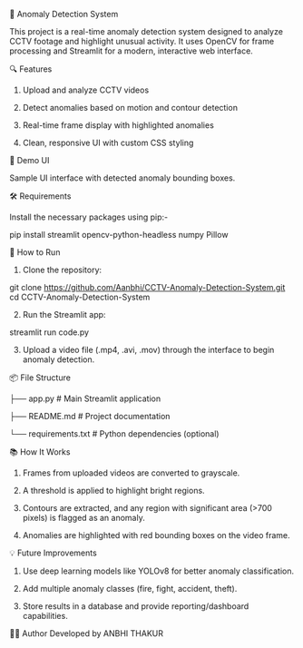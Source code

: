 🚨 Anomaly Detection System 

This project is a real-time anomaly detection system designed to analyze CCTV footage and highlight unusual activity. It uses OpenCV for frame processing and Streamlit for a modern, interactive web interface.


🔍 Features

1. Upload and analyze CCTV videos

2. Detect anomalies based on motion and contour detection

3. Real-time frame display with highlighted anomalies

4. Clean, responsive UI with custom CSS styling


📸 Demo UI

Sample UI interface with detected anomaly bounding boxes.


🛠️ Requirements

Install the necessary packages using pip:-

pip install streamlit opencv-python-headless numpy Pillow


🚀 How to Run

1. Clone the repository:

git clone https://github.com/Aanbhi/CCTV-Anomaly-Detection-System.git
cd CCTV-Anomaly-Detection-System

2. Run the Streamlit app:

streamlit run code.py

3. Upload a video file (.mp4, .avi, .mov) through the interface to begin anomaly detection.


📦 File Structure

├── app.py             # Main Streamlit application

├── README.md          # Project documentation

└── requirements.txt   # Python dependencies (optional)


📚 How It Works

1. Frames from uploaded videos are converted to grayscale.

2. A threshold is applied to highlight bright regions.

3. Contours are extracted, and any region with significant area (>700 pixels) is flagged as an anomaly.

4. Anomalies are highlighted with red bounding boxes on the video frame.


💡 Future Improvements

1. Use deep learning models like YOLOv8 for better anomaly classification.

2. Add multiple anomaly classes (fire, fight, accident, theft).

3. Store results in a database and provide reporting/dashboard capabilities.


👨‍💻 Author 
Developed by ANBHI THAKUR
